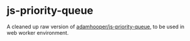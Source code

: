 js-priority-queue
=================

A cleaned up raw version of [adamhooper/js-priority-queue](https://github.com/adamhooper/js-priority-queue), to be used in web worker environment.
